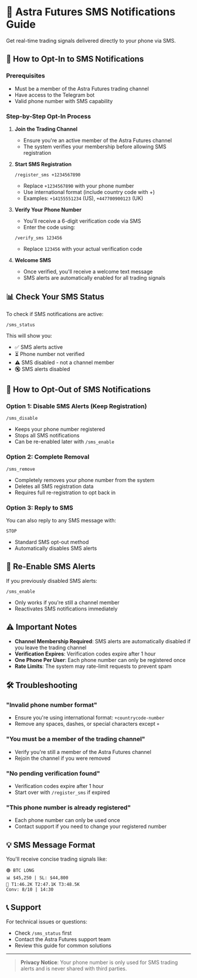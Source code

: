 # 📱 Astra Futures SMS Notifications Guide

Get real-time trading signals delivered directly to your phone via SMS.

## 🔔 How to Opt-In to SMS Notifications

### Prerequisites
- Must be a member of the Astra Futures trading channel
- Have access to the Telegram bot
- Valid phone number with SMS capability

### Step-by-Step Opt-In Process

1. **Join the Trading Channel**
   - Ensure you're an active member of the Astra Futures channel
   - The system verifies your membership before allowing SMS registration

2. **Start SMS Registration**
   ```
   /register_sms +1234567890
   ```
   - Replace `+1234567890` with your phone number
   - Use international format (include country code with +)
   - Examples: `+14155551234` (US), `+447700900123` (UK)

3. **Verify Your Phone Number**
   - You'll receive a 6-digit verification code via SMS
   - Enter the code using:
   ```
   /verify_sms 123456
   ```
   - Replace `123456` with your actual verification code

4. **Welcome SMS**
   - Once verified, you'll receive a welcome text message
   - SMS alerts are automatically enabled for all trading signals

## 📊 Check Your SMS Status

To check if SMS notifications are active:
```
/sms_status
```

This will show you:
- ✅ SMS alerts active
- ⏳ Phone number not verified  
- ⚠️ SMS disabled - not a channel member
- 🔇 SMS alerts disabled

## 🔕 How to Opt-Out of SMS Notifications

### Option 1: Disable SMS Alerts (Keep Registration)
```
/sms_disable
```
- Keeps your phone number registered
- Stops all SMS notifications
- Can be re-enabled later with `/sms_enable`

### Option 2: Complete Removal
```
/sms_remove
```
- Completely removes your phone number from the system
- Deletes all SMS registration data
- Requires full re-registration to opt back in

### Option 3: Reply to SMS
You can also reply to any SMS message with:
```
STOP
```
- Standard SMS opt-out method
- Automatically disables SMS alerts

## 🔄 Re-Enable SMS Alerts

If you previously disabled SMS alerts:
```
/sms_enable
```
- Only works if you're still a channel member
- Reactivates SMS notifications immediately

## ⚠️ Important Notes

- **Channel Membership Required**: SMS alerts are automatically disabled if you leave the trading channel
- **Verification Expires**: Verification codes expire after 1 hour
- **One Phone Per User**: Each phone number can only be registered once
- **Rate Limits**: The system may rate-limit requests to prevent spam

## 🛠️ Troubleshooting

### "Invalid phone number format"
- Ensure you're using international format: `+countrycode-number`
- Remove any spaces, dashes, or special characters except `+`

### "You must be a member of the trading channel"
- Verify you're still a member of the Astra Futures channel
- Rejoin the channel if you were removed

### "No pending verification found"
- Verification codes expire after 1 hour
- Start over with `/register_sms` if expired

### "This phone number is already registered"
- Each phone number can only be used once
- Contact support if you need to change your registered number

## 💡 SMS Message Format

You'll receive concise trading signals like:
```
🟢 BTC LONG
📊 $45,250 | SL: $44,800
🎯 T1:46.2K T2:47.1K T3:48.5K
Conv: 8/10 | 14:30
```

## 📞 Support

For technical issues or questions:
- Check `/sms_status` first
- Contact the Astra Futures support team
- Review this guide for common solutions

---

> **Privacy Notice**: Your phone number is only used for SMS trading alerts and is never shared with third parties.
